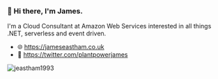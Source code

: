 ### 👋 Hi there, I'm James.

I'm a Cloud Consultant at Amazon Web Services interested in all things .NET, serverless and event driven.

- 🌐 https://jameseastham.co.uk
- 🐤 https://twitter.com/plantpowerjames
<img align="center" src="https://github-readme-stats.vercel.app/api?username=jeastham1993&show_icons=true&hide_border=true&custom_title=James%27s%20Stats" alt="jeastham1993" />
<!--
<img align="left" src="https://github-readme-stats.vercel.app/api/top-langs/?username=jeastham1993&layout=compact" alt="jeastham1993" />
-->
